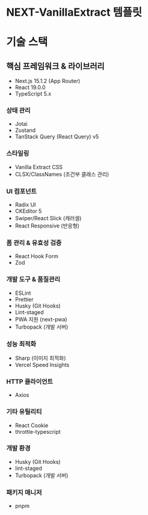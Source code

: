 # NEXT-VanillaExtract 템플릿

# 기술 스택

## 핵심 프레임워크 & 라이브러리
- Next.js 15.1.2 (App Router)
- React 19.0.0
- TypeScript 5.x

### 상태 관리
- Jotai
- Zustand
- TanStack Query (React Query) v5

### 스타일링
- Vanilla Extract CSS
- CLSX/ClassNames (조건부 클래스 관리)

### UI 컴포넌트
- Radix UI
- CKEditor 5
- Swiper/React Slick (캐러셀)
- React Responsive (반응형)

### 폼 관리 & 유효성 검증
- React Hook Form
- Zod

### 개발 도구 & 품질관리
- ESLint
- Prettier
- Husky (Git Hooks)
- Lint-staged
- PWA 지원 (next-pwa)
- Turbopack (개발 서버)

### 성능 최적화
- Sharp (이미지 최적화)
- Vercel Speed Insights

### HTTP 클라이언트
- Axios

### 기타 유틸리티
- React Cookie
- throttle-typescript

### 개발 환경
- Husky (Git Hooks)
- lint-staged
- Turbopack (개발 서버)

### 패키지 매니저
- pnpm


